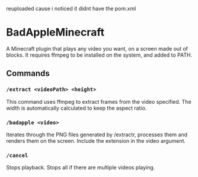 reuploaded cause i noticed it didnt have the pom.xml
# BadAppleMinecraft

A Minecraft plugin that plays any video you want, on a screen made out of blocks. It requires ffmpeg to be installed on
the system, and added to PATH.

## Commands

### `/extract <videoPath> <height>`

This command uses ffmpeg to extract frames from the video specified. The width is automatically calculated to keep the
aspect ratio.

### `/badapple <video>`

Iterates through the PNG files generated by /extractr, processes them and renders them on the screen. Include the
extension in the video argument.

### `/cancel`

Stops playback. Stops all if there are multiple videos playing.
